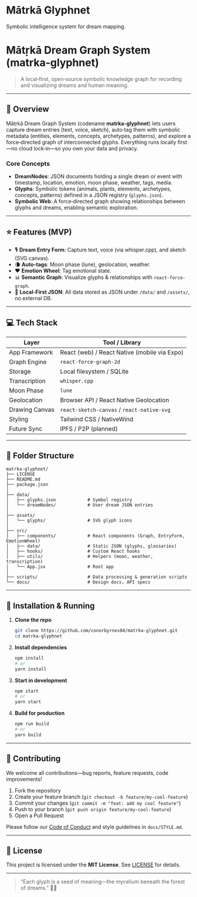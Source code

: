 # Mātrkā Glyphnet

Symbolic intelligence system for dream mapping.
# Mātṛkā Dream Graph System (matrka-glyphnet)

> A local‑first, open‑source symbolic knowledge graph for recording and visualizing dreams and human meaning.

---

## 📖 Overview

Mātṛkā Dream Graph System (codename **matrka-glyphnet**) lets users capture dream entries (text, voice, sketch), auto‑tag them with symbolic metadata (entities, elements, concepts, archetypes, patterns), and explore a force‑directed graph of interconnected glyphs. Everything runs locally first—no cloud lock‑in—so you own your data and privacy.

### Core Concepts

* **DreamNodes**: JSON documents holding a single dream or event with timestamp, location, emotion, moon phase, weather, tags, media.
* **Glyphs**: Symbolic tokens (animals, plants, elements, archetypes, concepts, patterns) defined in a JSON registry (`glyphs.json`).
* **Symbolic Web**: A force‑directed graph showing relationships between glyphs and dreams, enabling semantic exploration.

---

## ⭐️ Features (MVP)

* 🎙️ **Dream Entry Form**: Capture text, voice (via whisper.cpp), and sketch (SVG canvas).
* 🌘 **Auto‑tags**: Moon phase (lune), geolocation, weather.
* ❤️ **Emotion Wheel**: Tag emotional state.
* 📊 **Semantic Graph**: Visualize glyphs & relationships with `react-force-graph`.
* 📂 **Local‑First JSON**: All data stored as JSON under `/data/` and `/assets/`, no external DB.

---

## 💻 Tech Stack

| Layer          | Tool / Library                               |
| -------------- | -------------------------------------------- |
| App Framework  | React (web) / React Native (mobile via Expo) |
| Graph Engine   | `react-force-graph-2d`                       |
| Storage        | Local filesystem / SQLite                    |
| Transcription  | `whisper.cpp`                                |
| Moon Phase     | `lune`                                       |
| Geolocation    | Browser API / React Native Geolocation       |
| Drawing Canvas | `react-sketch-canvas` / `react-native-svg`   |
| Styling        | Tailwind CSS / NativeWind                    |
| Future Sync    | IPFS / P2P (planned)                         |

---

## 📂 Folder Structure

```
matrka-glyphnet/
├── LICENSE
├── README.md
├── package.json
│
├── data/
│   ├── glyphs.json            # Symbol registry
│   └── dreamNodes/            # User dream JSON entries
│
├── assets/
│   └── glyphs/                # SVG glyph icons
│
├── src/
│   ├── components/            # React components (Graph, EntryForm, EmotionWheel)
│   ├── data/                  # Static JSON (glyphs, glossaries)
│   ├── hooks/                 # Custom React hooks
│   ├── utils/                 # Helpers (moon, weather, transcription)
│   └── App.jsx                # Root app
│
├── scripts/                   # Data processing & generation scripts
└── docs/                      # Design docs, API specs
```

---

## 🚀 Installation & Running

1. **Clone the repo**

   ```bash
   git clone https://github.com/conorbyrnes04/matrka-glyphnet.git
   cd matrka-glyphnet
   ```

2. **Install dependencies**

   ```bash
   npm install
   # or
   yarn install
   ```

3. **Start in development**

   ```bash
   npm start
   # or
   yarn start
   ```

4. **Build for production**

   ```bash
   npm run build
   # or
   yarn build
   ```

---

## 🤝 Contributing

We welcome all contributions—bug reports, feature requests, code improvements!

1. Fork the repository
2. Create your feature branch (`git checkout -b feature/my-cool-feature`)
3. Commit your changes (`git commit -m "feat: add my cool feature"`)
4. Push to your branch (`git push origin feature/my-cool-feature`)
5. Open a Pull Request

Please follow our [Code of Conduct](docs/CODE_OF_CONDUCT.md) and style guidelines in `docs/STYLE.md`.

---

## 📜 License

This project is licensed under the **MIT License**. See [LICENSE](LICENSE) for details.

---

> “Each glyph is a seed of meaning—the mycelium beneath the forest of dreams.” 🌿✨
